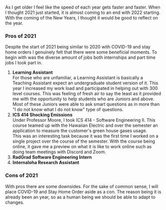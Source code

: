 As I get older I feel like the speed of each year gets faster and faster. When I thought 2021 just started, it is almost coming to an end with 2022 starting. With the coming of the New Years, I thought it would be good to reflect on the year. <br/>

### Pros of 2021 
Despite the start of 2021 being similar to 2020 with COVID-19 and stay home orders I genuinely felt that there were some beneficial moments. To begin with was the diverse amount of jobs both internships and part time jobs I took part in. 
<ol>
<li> <b>Learning Assistant</b> <br/> For those who are unfamiliar, a Learning Assistant is basically a Teaching Assistant expect an undergraduate student version of it. 
This year I increased my work load and participated in helping out with 300 level courses. This was feeling of fresh air to say the least as it provided me with the opportunity to help students who are Juniors and above. Most of these Juniors were able to ask smart questions as in more than "I do not know what I do not know" type of questions. <br/> </li>
<li><b>ICS 414 Shocking Emissions </b><br/>
Under Professor Moore, I took ICS 414 - Software Engineering II. This course teamed up with the Hawaiian Electric and over the semester an application to measure the customer's green house gases usage. <br/>
This was an interesting task because it was the first time I worked on a single project over the course of the semester. With the course being online, it gave me a preview on what it is like to work online such as doing team meetings with Discord and Zoom.</li>
<li><b>RadGrad Software Engineering Intern</b> <br/></li>
<li><b>Internaloha Research Assistant</b></li>
</ol>
<h3>Cons of 2021</h3>
With pros there are some downsides. For the sake of common sense, I will place COVID-19 and Stay Home Order aside as a con. The reason being it is already been an year, so as a human being we should be able to adapt to changes. 
<ol>

</ol>